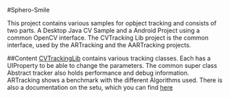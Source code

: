 #Sphero-Smile

This project contains various samples for opbject tracking and consists of two parts. A Desktop Java CV Sample and a Android Project using a common OpenCV interface.
The CVTracking Lib project is the common interface, used by the ARTracking and the AARTracking projects.

##Content
[CVTrackingLib](CVTrackingLib/README.md) contains various tracking classes.
Each has a UIProperty to be able to change the parameters. The common super class Abstract tracker also holds performance and debug information.
ARTracking shows a benchmark with the different Algorithms used.
There is also a documentation on the setu, which you can find [here](doc/doc.pdf)
